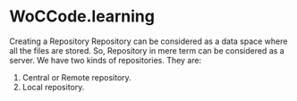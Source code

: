 # WoCCode.learning
Creating a Repository
Repository can be considered as a data space where all the files are stored. So, Repository in mere term can be considered as a server.
We have two kinds of repositories. They are:
1. Central or Remote repository.
2. Local repository.
